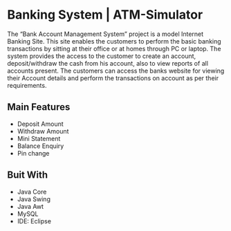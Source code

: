# Banking System | ATM-Simulator
The “Bank Account Management System” project is a model Internet Banking Site. This site enables the customers to perform the basic banking transactions by sitting at their office or at homes through PC or laptop. The system provides the access to the customer to create an account, deposit/withdraw the cash from his account, also to view reports of all accounts present. The customers can access the banks website for viewing their Account details and perform the transactions on account as per their requirements. 

## Main Features
- Deposit Amount
- Withdraw Amount
- Mini Statement
- Balance Enquiry
- Pin change
## Buit With
- Java Core
- Java Swing
- Java Awt
- MySQL
- IDE: Eclipse


